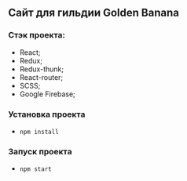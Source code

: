 ## Сайт для гильдии Golden Banana

### Стэк проекта:
 - React;
 - Redux;
 - Redux-thunk;
 - React-router;
 - SCSS;
 - Google Firebase;

### Установка проекта
 - ```npm install```

### Запуск проекта
 - ```npm start```




